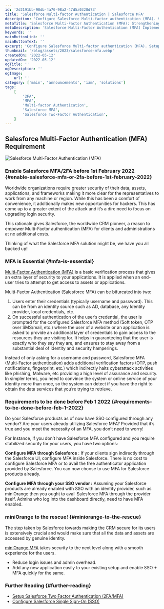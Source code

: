 ```yaml
---
id: '2d2191bb-90db-4a70-98a2-47d5a0320d73'
title: 'Salesforce Multi-factor Authentication | Salesforce MFA'
description: 'Configure Salesforce Multi-factor authentication (MFA). Setup MFA for all your web & SaaS Apps including Salesforce for authorized network users.'
metaTitle: 'Salesforce Multi-Factor Authentication (MFA): Strengthening Your Security'
metaDescription: 'Salesforce Multi-Factor Authentication (MFA) Implementation: Secure Your Network Users and Web Apps.'
keywords: ''
mainButtonLink: ''
mainButtonText: ''
excerpt: 'Configure Salesforce Multi-factor authentication (MFA). Setup MFA for all your web & SaaS Apps including Salesforce for authorized network users.'
thumbnail: '/blog/assets/2023/salesforce-mfa.webp'
createdOn: '2022-05-12'
updatedOn: '2022-05-12'
ogTitle: ''
ogDescription: ''
ogImage:
    url: ''
category: ['main', 'announcements', 'iam', 'solutions']
tags:
    [
        '2FA',
        'MFA',
        'Multi-factor Authentication',
        'Salesforce MFA',
        'Salesforce Two-Factor Authentication',
    ]
---
```


## Salesforce Multi-Factor Authentication (MFA) Requirement

![Salesforce Multi-Factor Authentication (MFA)](/blog/assets/2023/salesforce-mfa.webp)

### Enable Salesforce MFA/2FA before 1st February 2022 {#enable-salesforce-mfa-or-2fa-before-1st-february-2022}

Worldwide organizations require greater security of their data, assets, applications, and frameworks making it more clear for the representatives to work from any machine or region. While this has been a comfort of convenience, it additionally makes new opportunities for hackers. This has come up to a greater extent of the attack and it’s a dire need to focus on upgrading login security.

This rationale gives Salesforce, the worldwide CRM pioneer, a reason to empower Multi-Factor authentication (MFA) for clients and administrations at no additional costs.

Thinking of what the Salesforce MFA solution might be, we have you all backed up!

### MFA is Essential {#mfa-is-essential}

[Multi-Factor Authentication (MFA)](https://blog.miniorange.com/what-is-multi-factor-authentication-mfa) is a basic verification process that gives an extra layer of security to your applications. It is applied when an end-user tries to attempt to get access to assets or applications.

Multi-Factor Authentication (Salesforce MFA) can be bifurcated into two:

1. Users enter their credentials (typically username and password). This can be from an identity source such as AD, database, any Identity provider, local credentials, etc.
2. On successful authentication of the user’s credential, the user is prompted for the configured Salesforce MFA method (Soft token, OTP over SMS/mail, etc.) where the user of a website or an application is asked to provide an additional layer of credentials to gain access to the resources they are visiting for. It helps in guaranteeing that the user is exactly who they say they are, and ensures to stay away from a substantial deal of identity and security hamperings.

Instead of only asking for a username and password, Salesforce MFA (Multi-Factor authentication) adds additional verification factors (OTP, push notifications, fingerprint, etc.) which indirectly halts cyberattack activities like phishing, Malware, etc providing a high level of assurance and security. In simpler terms, you need to convince the system or online service of your identity more than once, so the system can detect if you have the right to obtain the data services that you’re trying to retrieve.

### Requirements to be done before Feb 1 2022 {#requirements-to-be-done-before-feb-1-2022}

Do your Salesforce products as of now have SSO configured through any vendor? Are your users already utilizing Salesforce MFA? Provided that it’s true and you meet the necessity of an MFA, you don’t need to worry!

For Instance, if you don’t have Salesforce MFA configured and you require stabilized security for your users, you have two options:

**Configure MFA through Salesforce :** If your clients sign indirectly through the Salesforce UI, configure MFA inside Salesforce. There is no cost to configure Salesforce MFA or to avail the free authenticator application provided by Salesforce. You can now choose to use MFA for Salesforce products already.

**Configure MFA through your SSO vendor :** Assuming your Salesforce products are already enabled with SSO with an identity provider, such as miniOrange then you ought to avail Salesforce MFA through the provider itself. Admins who log into the dashboard directly, need to have MFA enabled.

### miniOrange to the rescue! {#miniorange-to-the-rescue}

The step taken by Salesforce towards making the CRM secure for its users is extensively crucial and would make sure that all the data and assets are accessed by genuine identity.

[miniOrange MFA](<https://www.miniorange.com/two-factor-authentication-(2fa)>) takes security to the next level along with a smooth experience for the users.

-   Reduce login issues and admin overhead.
-   Add any new application easily to your existing setup and enable SSO + MFA quickly for the same.

### Further Reading {#further-reading}

-   [Setup Salesforce Two Factor Authentication (2FA/MFA)](https://www.miniorange.com/salesforce-two-factor-authentication-2fa)
-   [Configure Salesforce Single Sign-On (SSO)](<https://www.miniorange.com/salesforce-single-sign-on-(sso)>)
